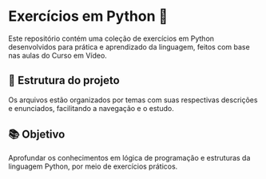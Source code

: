 # Exercícios em Python 🐍

Este repositório contém uma coleção de exercícios em Python desenvolvidos para prática e aprendizado da linguagem, feitos com base nas aulas do Curso em Vídeo.

## 📁 Estrutura do projeto

Os arquivos estão organizados por temas com suas respectivas descrições e enunciados, facilitando a navegação e o estudo.

## 📚 Objetivo

Aprofundar os conhecimentos em lógica de programação e estruturas da linguagem Python, por meio de exercícios práticos.
